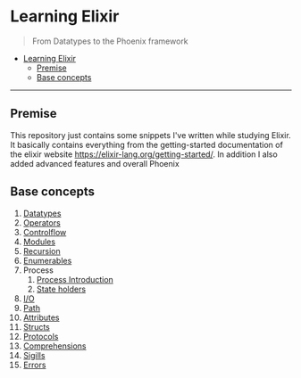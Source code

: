 # Learning Elixir

> From Datatypes to the Phoenix framework

- [Learning Elixir](#learning-elixir)
  - [Premise](#premise)
  - [Base concepts](#base-concepts)

---

## Premise

This repository just contains some snippets I've written while studying Elixir. It basically contains everything from the getting-started documentation of the elixir website <https://elixir-lang.org/getting-started/>. In addition I also added advanced features and overall Phoenix

## Base concepts

1. [Datatypes](datatypes/types.exs)
2. [Operators](operators/operators.exs)
3. [Controlflow](controlflow/control_flow.exs)
4. [Modules](modules/math.ex)
5. [Recursion](recursion/recursion.exs)
6. [Enumerables](enumerables/enumerables.exs)
7. Process
   1. [Process Introduction](process/process.exs)
   2. [State holders](process/stateholder.exs)
8. [I/O](io/io.exs)
9. [Path](path/path.exs)
10. [Attributes](attributes/attributes.ex)
11. [Structs](structs/structs.exs)
12. [Protocols](protocols/protocol.ex)
13. [Comprehensions](comprehensions/compr.exs)
14. [Sigills](sigills/sigills.exs)
15. [Errors](errors/errors.exs)
